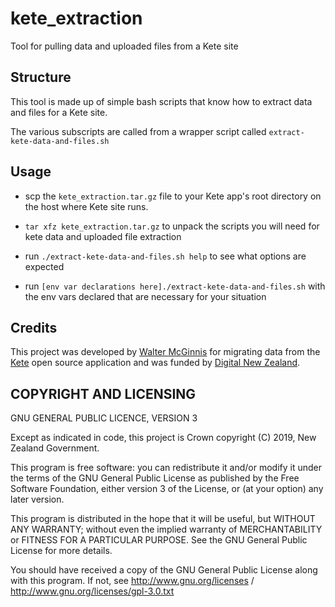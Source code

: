 # kete_extraction
Tool for pulling data and uploaded files from a Kete site

## Structure

This tool is made up of simple bash scripts that know how to extract data
and files for a Kete site.

The various subscripts are called from a wrapper script called
`extract-kete-data-and-files.sh`

## Usage

* scp the `kete_extraction.tar.gz` file to your Kete app's root
  directory on the host where Kete site runs.

* `tar xfz kete_extraction.tar.gz` to unpack the scripts you will need
  for kete data and uploaded file extraction

* run `./extract-kete-data-and-files.sh help` to see what options are
  expected

* run `[env var declarations here]./extract-kete-data-and-files.sh` with the env vars
  declared that are necessary for your situation

## Credits

This project was developed by [Walter McGinnis](waltermcginnis.com) for
migrating data from the  [Kete](old.kete.net.nz) open source
application and was funded by [Digital New Zealand](digitalnz.org).

## COPYRIGHT AND LICENSING  

GNU GENERAL PUBLIC LICENCE, VERSION 3  

Except as indicated in code, this project is Crown copyright (C) 2019,
New Zealand Government.

This program is free software: you can redistribute it and/or modify
it under the terms of the GNU General Public License as published by
the Free Software Foundation, either version 3 of the License, or (at
your option) any later version.

This program is distributed in the hope that it will be useful, but
WITHOUT ANY WARRANTY; without even the implied warranty of
MERCHANTABILITY or FITNESS FOR A PARTICULAR PURPOSE. See the GNU
General Public License for more details.

You should have received a copy of the GNU General Public License
along with this program. If not, see http://www.gnu.org/licenses /
http://www.gnu.org/licenses/gpl-3.0.txt
